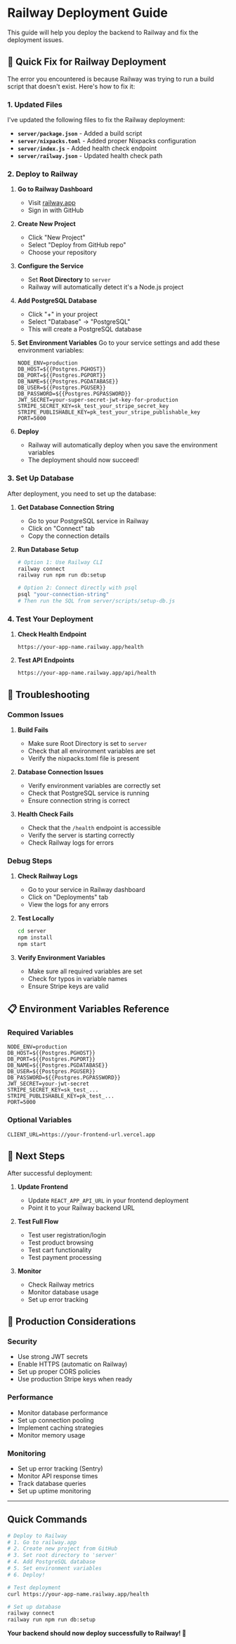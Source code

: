 # Railway Deployment Guide

This guide will help you deploy the backend to Railway and fix the deployment issues.

## 🚀 Quick Fix for Railway Deployment

The error you encountered is because Railway was trying to run a build script that doesn't exist. Here's how to fix it:

### 1. Updated Files

I've updated the following files to fix the Railway deployment:

- **`server/package.json`** - Added a build script
- **`server/nixpacks.toml`** - Added proper Nixpacks configuration
- **`server/index.js`** - Added health check endpoint
- **`server/railway.json`** - Updated health check path

### 2. Deploy to Railway

1. **Go to Railway Dashboard**
   - Visit [railway.app](https://railway.app)
   - Sign in with GitHub

2. **Create New Project**
   - Click "New Project"
   - Select "Deploy from GitHub repo"
   - Choose your repository

3. **Configure the Service**
   - Set **Root Directory** to `server`
   - Railway will automatically detect it's a Node.js project

4. **Add PostgreSQL Database**
   - Click "+" in your project
   - Select "Database" → "PostgreSQL"
   - This will create a PostgreSQL database

5. **Set Environment Variables**
   Go to your service settings and add these environment variables:

   ```env
   NODE_ENV=production
   DB_HOST=${{Postgres.PGHOST}}
   DB_PORT=${{Postgres.PGPORT}}
   DB_NAME=${{Postgres.PGDATABASE}}
   DB_USER=${{Postgres.PGUSER}}
   DB_PASSWORD=${{Postgres.PGPASSWORD}}
   JWT_SECRET=your-super-secret-jwt-key-for-production
   STRIPE_SECRET_KEY=sk_test_your_stripe_secret_key
   STRIPE_PUBLISHABLE_KEY=pk_test_your_stripe_publishable_key
   PORT=5000
   ```

6. **Deploy**
   - Railway will automatically deploy when you save the environment variables
   - The deployment should now succeed!

### 3. Set Up Database

After deployment, you need to set up the database:

1. **Get Database Connection String**
   - Go to your PostgreSQL service in Railway
   - Click on "Connect" tab
   - Copy the connection details

2. **Run Database Setup**
   ```bash
   # Option 1: Use Railway CLI
   railway connect
   railway run npm run db:setup
   
   # Option 2: Connect directly with psql
   psql "your-connection-string"
   # Then run the SQL from server/scripts/setup-db.js
   ```

### 4. Test Your Deployment

1. **Check Health Endpoint**
   ```
   https://your-app-name.railway.app/health
   ```

2. **Test API Endpoints**
   ```
   https://your-app-name.railway.app/api/health
   ```

## 🔧 Troubleshooting

### Common Issues

1. **Build Fails**
   - Make sure Root Directory is set to `server`
   - Check that all environment variables are set
   - Verify the nixpacks.toml file is present

2. **Database Connection Issues**
   - Verify environment variables are correctly set
   - Check that PostgreSQL service is running
   - Ensure connection string is correct

3. **Health Check Fails**
   - Check that the `/health` endpoint is accessible
   - Verify the server is starting correctly
   - Check Railway logs for errors

### Debug Steps

1. **Check Railway Logs**
   - Go to your service in Railway dashboard
   - Click on "Deployments" tab
   - View the logs for any errors

2. **Test Locally**
   ```bash
   cd server
   npm install
   npm start
   ```

3. **Verify Environment Variables**
   - Make sure all required variables are set
   - Check for typos in variable names
   - Ensure Stripe keys are valid

## 📋 Environment Variables Reference

### Required Variables
```env
NODE_ENV=production
DB_HOST=${{Postgres.PGHOST}}
DB_PORT=${{Postgres.PGPORT}}
DB_NAME=${{Postgres.PGDATABASE}}
DB_USER=${{Postgres.PGUSER}}
DB_PASSWORD=${{Postgres.PGPASSWORD}}
JWT_SECRET=your-jwt-secret
STRIPE_SECRET_KEY=sk_test_...
STRIPE_PUBLISHABLE_KEY=pk_test_...
PORT=5000
```

### Optional Variables
```env
CLIENT_URL=https://your-frontend-url.vercel.app
```

## 🎯 Next Steps

After successful deployment:

1. **Update Frontend**
   - Update `REACT_APP_API_URL` in your frontend deployment
   - Point it to your Railway backend URL

2. **Test Full Flow**
   - Test user registration/login
   - Test product browsing
   - Test cart functionality
   - Test payment processing

3. **Monitor**
   - Check Railway metrics
   - Monitor database usage
   - Set up error tracking

## 🚀 Production Considerations

### Security
- Use strong JWT secrets
- Enable HTTPS (automatic on Railway)
- Set up proper CORS policies
- Use production Stripe keys when ready

### Performance
- Monitor database performance
- Set up connection pooling
- Implement caching strategies
- Monitor memory usage

### Monitoring
- Set up error tracking (Sentry)
- Monitor API response times
- Track database queries
- Set up uptime monitoring

---

## Quick Commands

```bash
# Deploy to Railway
# 1. Go to railway.app
# 2. Create new project from GitHub
# 3. Set root directory to 'server'
# 4. Add PostgreSQL database
# 5. Set environment variables
# 6. Deploy!

# Test deployment
curl https://your-app-name.railway.app/health

# Set up database
railway connect
railway run npm run db:setup
```

**Your backend should now deploy successfully to Railway! 🎉**

